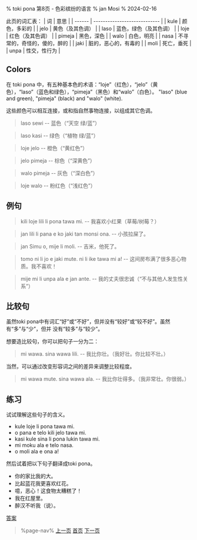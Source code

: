 % toki pona 第8页 - 色彩缤纷的语言
% jan Mosi
% 2024-02-16

此页的词汇表：
| 词     | 意思                         |
| ------ | ---------------------------- |
| kule   | 颜色，多彩的                 |
| jelo   | 黄色（及其色调）             |
| laso   | 蓝色，绿色（及其色调）       |
| loje   | 红色（及其色调）             |
| pimeja | 黑色，深色                   |
| walo   | 白色，明亮                   |
| nasa   | 不寻常的，奇怪的，傻的，醉的 |
| jaki   | 脏的，恶心的，有毒的         |
| moli   | 死亡，垂死                   |
| unpa   | 性交，性行为                 |

## Colors

在 toki pona 中，有五种基本色的术语：“loje”（红色），“jelo”（黄色），“laso”（蓝色和绿色），“pimeja”（黑色）和“walo”（白色）。
"laso" (blue and green), "pimeja" (black) and "walo" (white).

这些颜色可以相互连接，或和指自然事物连接，以组成其它色调。

> laso sewi -- 蓝色（“天空 绿/蓝”）

> laso kasi -- 绿色（“植物 绿/蓝”）

> loje jelo -- 橙色（“黄红色”）

> jelo pimeja -- 棕色（“深黄色”）

> walo pimeja -- 灰色（“深白色”）

> loje walo -- 粉红色（“浅红色”）

## 例句

> kili loje lili li pona tawa mi. -- 我喜欢小红果（草莓/树莓？）

> jan lili li pana e ko jaki tan monsi ona. -- 小孩拉屎了。

> jan Simu o, mije li moli. -- 吉米，他死了。

> tomo ni li jo e jaki mute. ni li ike tawa mi a! -- 这间房布满了很多恶心物质。我不喜欢！

> mije mi li unpa ala e jan ante. -- 我的丈夫很忠诚（“不与其他人发生性关系”）

## 比较句

虽然toki pona中有词汇“好”或“不好”，但并没有“较好”或“较不好”。虽然有“多”与“少”，但并
没有“较多”与“较少”。

想要造比较句，你可以把句子一分为二：

> mi wawa. sina wawa lili. -- 我比你壮。（我好壮。你比较不壮。）

当然，可以通过改变形容词之间的差异来调整比较程度。

> mi wawa mute. sina wawa ala. -- 我比你壮得多。（我非常壮。你很弱。）

## 练习

试试理解这些句子的含义。

* kule loje li pona tawa mi.
* o pana e telo kili jelo tawa mi. 
* kasi kule sina li pona lukin tawa mi.
* mi moku ala e telo nasa.
* o moli ala e ona a!

然后试着把以下句子翻译成toki pona。

* 你的家比我的大。
* 比起蓝花我更喜欢红花。
* 噫，恶心！这食物太糟糕了！
* 我在红屋里。
* 醉汉不听我（说）。

[答案](zh/answers#p8)

> %page-nav%
> [上一页](zh/7)
> [首页](zh)
> [下一页](zh/9)
